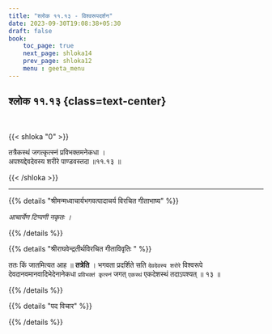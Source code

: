 ```yaml
---
title: "श्लोक ११.१३ - विश्वरूपदर्शन"
date: 2023-09-30T19:08:38+05:30
draft: false
book:
    toc_page: true
    next_page: shloka14
    prev_page: shloka12
    menu : geeta_menu
---
```




## श्लोक ११.१३ {class=text-center}

<br/>

{{< shloka  "0"  >}}

तत्रैकस्थं जगत्कृत्स्नं प्रविभक्तमनेकधा ।    
अपश्यद्देवदेवस्य शरीरे पाण्डवस्तदा ॥११.१३ ॥

{{< /shloka >}}

---


{{% details "श्रीमन्मध्वाचार्यभगवत्पादाचर्य विरचित  गीताभाष्य" %}}

*आचार्येण टिप्पणी नकृतः ।*

{{% /details %}}



{{% details "श्रीराघवेन्द्रतीर्थविरचित गीताविवृतिः " %}}

ततः किं जातमित्यत आह ॥ **तत्रेति** ।
भगवता प्रदर्शिते सति `देवदेवस्य शरोरे` 
विश्वरूपे देवदानवमानवादिभेदेनानेकधा 
`प्रविभक्तं कृत्स्नं`
जगत् `एकस्थं` एकदेशस्थं तदाऽपश्यत्‌ ॥ १३ ॥

{{% /details %}}



{{% details "पद विचार" %}}


{{% /details %}}
